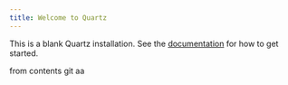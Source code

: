 ```yaml
---
title: Welcome to Quartz
---
```


This is a blank Quartz installation.
See the [documentation](https://quartz.jzhao.xyz) for how to get started.

from contents git
aa